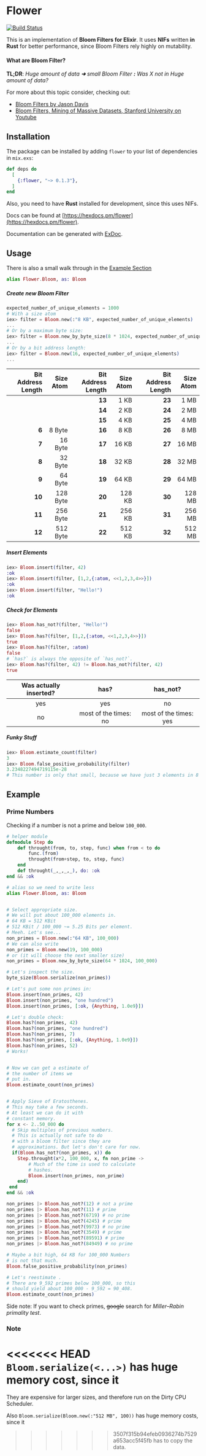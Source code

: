 # Flower
[![Build Status](https://travis-ci.org/CodeSteak/Flower.svg?branch=master)](https://travis-ci.org/CodeSteak/Flower)

This is an implementation of __Bloom Filters for Elixir__. It uses __NIFs__ written __in Rust__ for better performance, since Bloom Filters rely highly on mutability.

#### What are Bloom Filter?
__TL;DR__: *Huge amount of data __➜__ small Bloom Filter __:__ Was X not in Huge amount of data?*

For more about this topic consider, checking out:
* [Bloom Filters by Jason Davis](https://www.jasondavies.com/bloomfilter/)
* [Bloom Filters, Mining of Massive Datasets, Stanford University on Youtube](https://www.youtube.com/watch?v=qBTdukbzc78)

## Installation

The package can be installed by adding `flower` to your list of dependencies in `mix.exs`:

```elixir
def deps do
  [
    {:flower, "~> 0.1.3"},
  ]
end
```

Also, you need to have __Rust__ installed for development, since this uses NIFs.

Docs can be found at [https://hexdocs.pm/flower](https://hexdocs.pm/flower).

Documentation can be generated with [ExDoc](https://github.com/elixir-lang/ex_doc).

## Usage
There is also a small walk through in the [Example Section](#example)
```elixir
alias Flower.Bloom, as: Bloom
```
##### Create new Bloom Filter
```elixir
expected_number_of_unique_elements = 1000
# With a size atom
iex> filter = Bloom.new(:"8 KB", expected_number_of_unique_elements)
...
# Or by a maximum byte size:
iex> filter = Bloom.new_by_byte_size(8 * 1024, expected_number_of_unique_elements)
...
# Or by a bit address length:
iex> filter = Bloom.new(16, expected_number_of_unique_elements)
...
```
| Bit Address Length|Size Atom| Bit Address Length|Size Atom| Bit Address Length|Size Atom|
|-------:|---------:|-------:|---------:|-------:|---------:|
|        |          | __13__ | 1 KB     | __23__ | 1 MB     |
|        |          | __14__ | 2 KB     | __24__ | 2 MB     |
|        |          | __15__ | 4 KB     | __25__ | 4 MB     |
|  __6__ | 8 Byte   | __16__ | 8 KB     | __26__ | 8 MB     |
|  __7__ | 16 Byte  | __17__ | 16 KB    | __27__ | 16 MB    |
|  __8__ | 32 Byte  | __18__ | 32 KB    | __28__ | 32 MB    |
|  __9__ | 64 Byte  | __19__ | 64 KB    | __29__ | 64 MB    |
| __10__ | 128 Byte | __20__ | 128 KB   | __30__ | 128 MB   |
| __11__ | 256 Byte | __21__ | 256 KB   | __31__ | 256 MB   |
| __12__ | 512 Byte | __22__ | 512 KB   | __32__ | 512 MB   |

##### Insert Elements
```elixir
iex> Bloom.insert(filter, 42)
:ok
iex> Bloom.insert(filter, [1,2,{:atom, <<1,2,3,4>>}])
:ok
iex> Bloom.insert(filter, "Hello!")
:ok
```

##### Check for Elements
```elixir
iex> Bloom.has_not?(filter, "Hello!")
false
iex> Bloom.has?(filter, [1,2,{:atom, <<1,2,3,4>>}])
true
iex> Bloom.has?(filter, :atom)
false
# `has?` is always the opposite of `has_not?`.
iex> Bloom.has?(filter, 42) != Bloom.has_not?(filter, 42)
true
```

|Was actually inserted?|                  has?  |                    has_not?  |
|:--------------------:|:----------------------:|:----------------------------:|
| yes                  | yes                    |                       no     |
| no                   | most of the times: no  |   most of the times: yes     |


##### Funky Stuff
```elixir
iex> Bloom.estimate_count(filter)
3
iex> Bloom.false_positive_probability(filter)
3.2348227494719115e-28
# This number is only that small, because we have just 3 elements in 8 KBs.
```
## <a name="example"></a>Example
### Prime Numbers
Checking if a number is not a prime and below `100_000`.
```elixir
# helper module
defmodule Step do
    def throught(from, to, step, func) when from < to do
        func.(from)
        throught(from+step, to, step, func)
    end
    def throught(_,_,_,_), do: :ok
end && :ok

# alias so we need to write less
alias Flower.Bloom, as: Bloom


# Select appropriate size.
# We will put about 100_000 elements in.
# 64 KB = 512 KBit
# 512 KBit / 100_000 ~= 5.25 Bits per element.
# Meeh. Let's see...
non_primes = Bloom.new(:"64 KB", 100_000)
# We can also write
non_primes = Bloom.new(19, 100_000)
# or (it will choose the next smaller size)
non_primes = Bloom.new_by_byte_size(64 * 1024, 100_000)

# Let's inspect the size.
byte_size(Bloom.serialize(non_primes))

# Let's put some non primes in:
Bloom.insert(non_primes, 42)
Bloom.insert(non_primes, "one hundred")
Bloom.insert(non_primes, [:ok, {Anything, 1.0e9}])

# Let's double check:
Bloom.has?(non_primes, 42)
Bloom.has?(non_primes, "one hundred")
Bloom.has?(non_primes, 7)
Bloom.has?(non_primes, [:ok, {Anything, 1.0e9}])
Bloom.has?(non_primes, 52)
# Works!


# Now we can get a estimate of
# the number of items we
# put in.
Bloom.estimate_count(non_primes)


# Apply Sieve of Eratosthenes.
# This may take a few seconds.
# At least we can do it with
# constant memory.
for x <- 2..50_000 do
  # Skip multiples of previous numbers.
  # This is actually not safe to do
  # with a bloom filter since they are
  # approximations. But let's don't care for now.
  if(Bloom.has_not?(non_primes, x)) do
    Step.throught(x*2, 100_000, x, fn non_prime ->
        # Much of the time is used to calculate
        # hashes.
        Bloom.insert(non_primes, non_prime)
    end)
 end
end && :ok

non_primes |> Bloom.has_not?(12) # not a prime
non_primes |> Bloom.has_not?(11) # prime
non_primes |> Bloom.has_not?(6719) # no prime
non_primes |> Bloom.has_not?(4245) # prime
non_primes |> Bloom.has_not?(9973) # no prime
non_primes |> Bloom.has_not?(3549) # prime
non_primes |> Bloom.has_not?(89591) # prime
non_primes |> Bloom.has_not?(84949) # no prime

# Maybe a bit high, 64 KB for 100_000 Numbers
# is not that much.
Bloom.false_positive_probability(non_primes)

# Let's reestimate .
# There are 9_592 primes below 100_000, so this
# should yield about 100_000 - 9_592 = 90_408.
Bloom.estimate_count(non_primes)
```
Side note: If you want to check primes, ~~google~~
search for *Miller–Rabin primality test*.

### Note

<<<<<<< HEAD
`Bloom.serialize(<...>)` has huge memory cost, since it
=======
They are expensive for larger sizes,
and therefore run on the Dirty CPU Scheduler.

Also `Bloom.serialize(Bloom.new(:"512 MB", 100))` has huge memory costs, since it
>>>>>>> 3507f315b94efeb0936274b7529a653acc5f45fb
has to copy the data.
